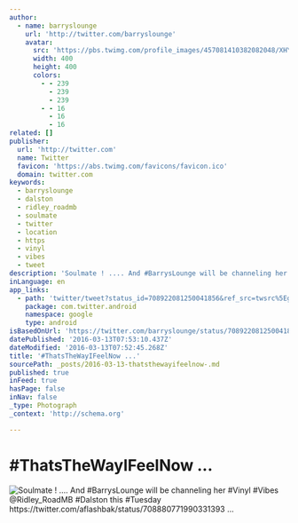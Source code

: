 ```yaml
---
author:
  - name: barryslounge
    url: 'http://twitter.com/barryslounge'
    avatar:
      src: 'https://pbs.twimg.com/profile_images/457081410382082048/XHYG0B85_400x400.jpeg'
      width: 400
      height: 400
      colors:
        - - 239
          - 239
          - 239
        - - 16
          - 16
          - 16
related: []
publisher:
  url: 'http://twitter.com'
  name: Twitter
  favicon: 'https://abs.twimg.com/favicons/favicon.ico'
  domain: twitter.com
keywords:
  - barryslounge
  - dalston
  - ridley_roadmb
  - soulmate
  - twitter
  - location
  - https
  - vinyl
  - vibes
  - tweet
description: 'Soulmate ! .... And #BarrysLounge will be channeling her #Vinyl #Vibes @Ridley_RoadMB #Dalston this #Tuesday https://twitter.com/aflashbak/status/708880771990331393 ...'
inLanguage: en
app_links:
  - path: 'twitter/tweet?status_id=708922081250041856&ref_src=twsrc%5Egoogle%7Ctwcamp%5Eandroidseo%7Ctwgr%5Estatus%7Ctwterm%5E708922081250041856'
    package: com.twitter.android
    namespace: google
    type: android
isBasedOnUrl: 'https://twitter.com/barryslounge/status/708922081250041856'
datePublished: '2016-03-13T07:53:10.437Z'
dateModified: '2016-03-13T07:52:45.268Z'
title: '#ThatsTheWayIFeelNow ...'
sourcePath: _posts/2016-03-13-thatsthewayifeelnow-.md
published: true
inFeed: true
hasPage: false
inNav: false
_type: Photograph
_context: 'http://schema.org'

---
```

# \#ThatsTheWayIFeelNow ...
![Soulmate &excl; &period;&period;&period;&period; And &num;BarrysLounge will be channeling her &num;Vinyl &num;Vibes &commat;Ridley&lowbar;RoadMB &num;Dalston this &num;Tuesday https&colon;&sol;&sol;twitter&period;com&sol;aflashbak&sol;status&sol;708880771990331393 &period;&period;&period;](https://pbs.twimg.com/media/CdZzTmBXIAAxK3t.jpg:large)